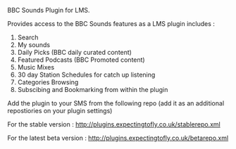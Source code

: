BBC Sounds Plugin for LMS.

Provides access to the BBC Sounds features as a LMS plugin includes :

1. Search
2. My sounds
3. Daily Picks (BBC daily curated content) 
4. Featured Podcasts (BBC Promoted content)
5. Music Mixes
6. 30 day Station Schedules for catch up listening
7. Categories Browsing
8. Subscibing and Bookmarking from within the plugin

Add the plugin to your SMS from the following repo (add it as an additional repostiories on your plugin settings)

  For the stable version :  http://plugins.expectingtofly.co.uk/stablerepo.xml
  
  For the latest beta version : http://plugins.expectingtofly.co.uk/betarepo.xml 

